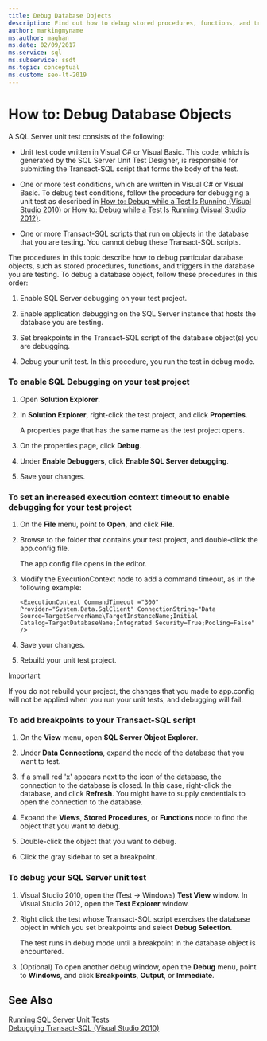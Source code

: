 ```yaml
---
title: Debug Database Objects
description: Find out how to debug stored procedures, functions, and triggers. See how to turn on debugging, set breakpoints, and run a SQL Server unit test in debug mode.
author: markingmyname
ms.author: maghan
ms.date: 02/09/2017
ms.service: sql
ms.subservice: ssdt
ms.topic: conceptual
ms.custom: seo-lt-2019
---
```


# How to:  Debug Database Objects

A SQL Server unit test consists of the following:  
  
-   Unit test code written in Visual C\# or Visual Basic. This code, which is generated by the SQL Server Unit Test Designer, is responsible for submitting the Transact\-SQL script that forms the body of the test.  
  
-   One or more test conditions, which are written in Visual C\# or Visual Basic. To debug test conditions, follow the procedure for debugging a unit test as described in [How to: Debug while a Test Is Running (Visual Studio 2010)](/previous-versions/visualstudio/visual-studio-2010/ms182484(v=vs.100)) or [How to: Debug while a Test Is Running (Visual Studio 2012)](/previous-versions/ms182484(v=vs.140)).  
  
-   One or more Transact\-SQL scripts that run on objects in the database that you are testing. You cannot debug these Transact\-SQL scripts.  
  
The procedures in this topic describe how to debug particular database objects, such as stored procedures, functions, and triggers in the database you are testing. To debug a database object, follow these procedures in this order:  
  
1.  Enable SQL Server debugging on your test project.  
  
2.  Enable application debugging on the SQL Server instance that hosts the database you are testing.  
  
3.  Set breakpoints in the Transact\-SQL script of the database object(s) you are debugging.  
  
4.  Debug your unit test. In this procedure, you run the test in debug mode.  
  
### To enable SQL Debugging on your test project  
  
1.  Open **Solution Explorer**.  
  
2.  In **Solution Explorer**, right-click the test project, and click **Properties**.  
  
    A properties page that has the same name as the test project opens.  
  
3.  On the properties page, click **Debug**.  
  
4.  Under **Enable Debuggers**, click **Enable SQL Server debugging**.  
  
5.  Save your changes.  
  
### To set an increased execution context timeout to enable debugging for your test project  
  
1.  On the **File** menu, point to **Open**, and click **File**.  
  
2.  Browse to the folder that contains your test project, and double-click the app.config file.  
  
    The app.config file opens in the editor.  
  
3.  Modify the ExecutionContext node to add a command timeout, as in the following example:  
  
    ```  
    <ExecutionContext CommandTimeout ="300" Provider="System.Data.SqlClient" ConnectionString="Data Source=TargetServerName\TargetInstanceName;Initial Catalog=TargetDatabaseName;Integrated Security=True;Pooling=False" />  
    ```  
  
4.  Save your changes.  
  
5.  Rebuild your unit test project.  
  
> [!IMPORTANT]  
> If you do not rebuild your project, the changes that you made to app.config will not be applied when you run your unit tests, and debugging will fail.  
  
### To add breakpoints to your Transact\-SQL script  
  
1.  On the **View** menu, open **SQL Server Object Explorer**.  
  
2.  Under **Data Connections**, expand the node of the database that you want to test.  
  
3.  If a small red 'x' appears next to the icon of the database, the connection to the database is closed. In this case, right-click the database, and click **Refresh**. You might have to supply credentials to open the connection to the database.  
  
4.  Expand the **Views**, **Stored Procedures**, or **Functions** node to find the object that you want to debug.  
  
5.  Double-click the object that you want to debug.  
  
6.  Click the gray sidebar to set a breakpoint.  
  
### To debug your SQL Server unit test  
  
1.  Visual Studio 2010, open the (Test -> Windows) **Test View** window. In Visual Studio 2012, open the **Test Explorer** window.  
  
2.  Right click the test whose Transact\-SQL script exercises the database object in which you set breakpoints and select **Debug Selection**.  
  
    The test runs in debug mode until a breakpoint in the database object is encountered.  
  
3.  (Optional) To open another debug window, open the **Debug** menu, point to **Windows**, and click **Breakpoints**, **Output**, or **Immediate**.  
  
## See Also  
[Running SQL Server Unit Tests](../ssdt/running-sql-server-unit-tests.md)  
[Debugging Transact-SQL (Visual Studio 2010)](/previous-versions/visualstudio/visual-studio-2010/zefbf0t6(v=vs.100))  
